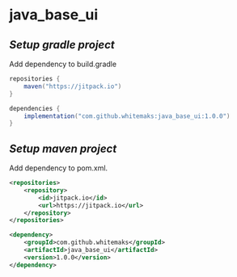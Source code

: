 # java_base_ui

## _Setup gradle project_

Add dependency to build.gradle

```gradle
repositories {
    maven("https://jitpack.io")
}

dependencies {
    implementation("com.github.whitemaks:java_base_ui:1.0.0")
}
```

## _Setup maven project_

Add dependency to pom.xml.

```xml
<repositories>
    <repository>
        <id>jitpack.io</id>
        <url>https://jitpack.io</url>
    </repository>
</repositories>

<dependency>
    <groupId>com.github.whitemaks</groupId>
    <artifactId>java_base_ui</artifactId>
    <version>1.0.0</version>
</dependency>
```